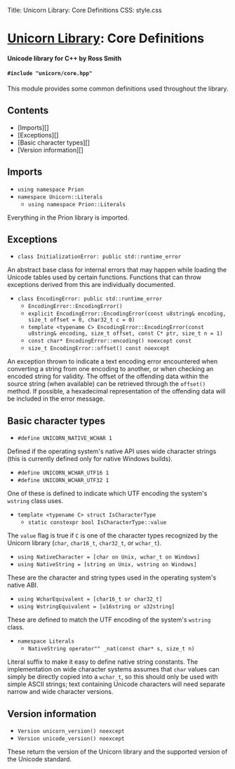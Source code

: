 Title: Unicorn Library: Core Definitions
CSS: style.css

# [Unicorn Library](index.html): Core Definitions #

#### Unicode library for C++ by Ross Smith ####

#### `#include "unicorn/core.hpp"` ####

This module provides some common definitions used throughout the library.

## Contents ##

* [Imports][]
* [Exceptions][]
* [Basic character types][]
* [Version information][]

## Imports ##

* `using namespace Prion`
* `namespace Unicorn::Literals`
    * `using namespace Prion::Literals`

Everything in the Prion library is imported.

## Exceptions ##

* `class InitializationError: public std::runtime_error`

An abstract base class for internal errors that may happen while loading the
Unicode tables used by certain functions. Functions that can throw exceptions
derived from this are individually documented.

* `class EncodingError: public std::runtime_error`
    * `EncodingError::EncodingError()`
    * `explicit EncodingError::EncodingError(const u8string& encoding, size_t offset = 0, char32_t c = 0)`
    * `template <typename C> EncodingError::EncodingError(const u8string& encoding, size_t offset, const C* ptr, size_t n = 1)`
    * `const char* EncodingError::encoding() noexcept const`
    * `size_t EncodingError::offset() const noexcept`

An exception thrown to indicate a text encoding error encountered when
converting a string from one encoding to another, or when checking an encoded
string for validity. The offset of the offending data within the source string
(when available) can be retrieved through the `offset()` method. If possible,
a hexadecimal representation of the offending data will be included in the
error message.

## Basic character types ##

* `#define UNICORN_NATIVE_WCHAR 1`

Defined if the operating system's native API uses wide character strings (this
is currently defined only for native Windows builds).

* `#define UNICORN_WCHAR_UTF16 1`
* `#define UNICORN_WCHAR_UTF32 1`

One of these is defined to indicate which UTF encoding the system's `wstring`
class uses.

* `template <typename C> struct IsCharacterType`
    * `static constexpr bool IsCharacterType::value`

The `value` flag is true if `C` is one of the character types recognized by
the Unicorn library (`char`, `char16_t`, `char32_t`, or `wchar_t`).

* `using NativeCharacter = [char on Unix, wchar_t on Windows]`
* `using NativeString = [string on Unix, wstring on Windows]`

These are the character and string types used in the operating system's native
ABI.

* `using WcharEquivalent = [char16_t or char32_t]`
* `using WstringEquivalent = [u16string or u32string]`

These are defined to match the UTF encoding of the system's `wstring` class.

* `namespace Literals`
    * `NativeString operator"" _nat(const char* s, size_t n)`

Literal suffix to make it easy to define native string constants. The
implementation on wide character systems assumes that `char` values can simply
be directly copied into a `wchar_t`, so this should only be used with simple
ASCII strings; text containing Unicode characters will need separate narrow
and wide character versions.

## Version information ##

* `Version unicorn_version() noexcept`
* `Version unicode_version() noexcept`

These return the version of the Unicorn library and the supported version of
the Unicode standard.
